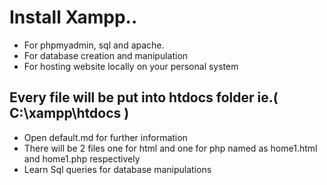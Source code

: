 # Install Xampp..

* For phpmyadmin, sql and apache.
* For database creation and manipulation
* For hosting website locally on your personal system
## Every file will be put into htdocs folder ie.( C:\xampp\htdocs )
<?php
$servername = "localhost";
$dbusername = "root";
$password = "";
// Create connection
$conn = new mysqli($servername, $dbusername, $password);
?>
* Open default.md for further information
* There will be 2 files one for html and one for php named as home1.html and home1.php respectively
* Learn Sql queries for database manipulations

